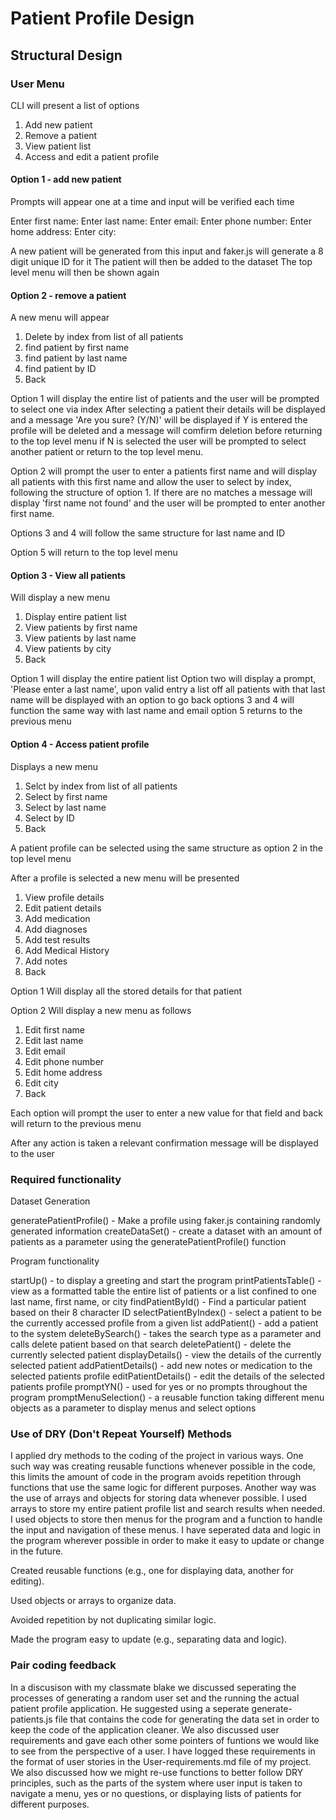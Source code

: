 # Patient Profile Design

## Structural Design

### User Menu

CLI will present a list of options

1. Add new patient
2. Remove a patient
3. View patient list
4. Access and edit a patient profile

#### Option 1 - add new patient

Prompts will appear one at a time and input will be verified each time

Enter first name:
Enter last name:
Enter email:
Enter phone number:
Enter home address:
Enter city:

A new patient will be generated from this input and faker.js will generate a 8 digit unique ID for it
The patient will then be added to the dataset
The top level menu will then be shown again

#### Option 2 - remove a patient

A new menu will appear

1. Delete by index from list of all patients
2. find patient by first name
3. find patient by last name
4. find patient by ID
5. Back

Option 1 will display the entire list of patients and the user will be prompted to select one via index
After selecting a patient their details will be displayed and a message 'Are you sure? (Y/N)' will be displayed
if Y is entered the profile will be deleted and a message will comfirm deletion before returning to the top level menu
if N is selected the user will be prompted to select another patient or return to the top level menu.

Option 2 will prompt the user to enter a patients first name and will display all patients with this first name and allow the user to select by index, following the structure of option 1. If there are no matches a message will display 'first name not found' and the user will be prompted to enter another first name. 

Options 3 and 4 will follow the same structure for last name and ID

Option 5 will return to the top level menu

#### Option 3 - View all patients

Will display a new menu

1. Display entire patient list
2. View patients by first name
3. View patients by last name
4. View patients by city
5. Back

Option 1 will display the entire patient list
Option two will display a prompt, 'Please enter a last name', upon valid entry a list off all patients with that last name will be displayed
with an option to go back
options 3 and 4 will function the same way with last name and email
option 5 returns to the previous menu

#### Option 4 - Access patient profile

Displays a new menu

1. Selct by index from list of all patients
2. Select by first name
3. Select by last name
4. Select by ID
5. Back

A patient profile can be selected using the same structure as option 2 in the top level menu

After a profile is selected a new menu will be presented

1. View profile details
2. Edit patient details
3. Add medication
4. Add diagnoses
5. Add test results
6. Add Medical History
7. Add notes
8. Back

Option 1 Will display all the stored details for that patient

Option 2 Will display a new menu as follows

1. Edit first name
2. Edit last name
3. Edit email
4. Edit phone number
5. Edit home address
6. Edit city
7. Back

Each option will prompt the user to enter a new value for that field and back will return to the previous menu

After any action is taken a relevant confirmation message will be displayed to the user

### Required functionality

Dataset Generation

generatePatientProfile() - Make a profile using faker.js containing randomly generated information
createDataSet() - create a dataset with an amount of patients as a parameter using the generatePatientProfile() function

Program functionality

startUp() - to display a greeting and start the program
printPatientsTable() - view as a formatted table the entire list of patients or a list confined to one last name, first name, or city
findPatientById() - Find a particular patient based on their 8 character ID
selectPatientByIndex() - select a patient to be the currently accessed profile from a given list
addPatient() - add a patient to the system
deleteBySearch() - takes the search type as a parameter and calls delete patient based on that search
deletePatient() - delete the currently selected patient
displayDetails() - view the details of the currently selected patient
addPatientDetails() - add new notes or medication to the selected patients profile
editPatientDetails() - edit the details of the selected patients profile
promptYN() - used for yes or no prompts throughout the program
promptMenuSelection() - a reusable function taking different menu objects as a parameter to display menus and select options




### Use of DRY (Don't Repeat Yourself) Methods

I applied dry methods to the coding of the project in various ways. One such way was creating reusable functions whenever possible in the code, this limits the amount of code in the program avoids repetition through functions that use the same logic for different purposes. Another way was the use of arrays and objects for storing data whenever possible. I used arrays to store my entire patient profile list and search results when needed. I used objects to store then menus for the program and a function to handle the input and navigation of these menus. I have seperated data and logic in the program wherever possible in order to make it easy to update or change in the future.

Created reusable functions (e.g., one for displaying data, another for editing).

Used objects or arrays to organize data.

Avoided repetition by not duplicating similar logic.

Made the program easy to update (e.g., separating data and logic).

### Pair coding feedback

In a discusison with my classmate blake we discussed seperating the processes of generating a random user set and the running the actual patient
profile application. He suggested using a seperate generate-patients.js file that contains the code for generating the data set in order to keep 
the code of the application cleaner. We also discussed user requirements and gave each other some pointers of funtions we would like to see from 
the perspective of a user. I have logged these requirements in the format of user stories in the User-requirements.md file of my project. We also 
discussed how we might re-use functions to better follow DRY principles, such as the parts of the system where user input is taken to navigate a menu, yes or no questions, or displaying lists of patients for different purposes.







